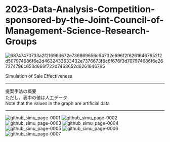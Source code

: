 # 2023-Data-Analysis-Competition-sponsored-by-the-Joint-Council-of-Management-Science-Research-Groups
![68747470733a2f2f696d672e736869656c64732e696f2f62616467652f2d507974686f6e2d4632433633432e7376673f6c6f676f3d707974686f6e267374796c653d666f722d7468652d6261646765](https://github.com/Keybo2066/2023-Data-Analysis-Competition-sponsored-by-the-Joint-Council-of-Management-Science-Research-Groups/assets/110601821/6cdaeec1-ee01-4197-bf5c-e47f673dc82a)

Simulation of Sale Effectiveness
***
提案手法の概要  
ただし，表中の値は人工データ  
Note that the values in the graph are artificial data
***


![github_simu_page-0001](https://github.com/Keybo2066/2023-Data-Analysis-Competition-sponsored-by-the-Joint-Council-of-Management-Science-Research-Groups/assets/110601821/32eab3c6-da76-4f4e-9095-28e1d6b7fd1c)
![github_simu_page-0002](https://github.com/Keybo2066/2023-Data-Analysis-Competition-sponsored-by-the-Joint-Council-of-Management-Science-Research-Groups/assets/110601821/e0305c4c-45da-48c0-9085-af9ce52f32d7)
![github_simu_page-0003](https://github.com/Keybo2066/2023-Data-Analysis-Competition-sponsored-by-the-Joint-Council-of-Management-Science-Research-Groups/assets/110601821/b9e8dae6-81f7-418a-afcb-853e6f7691f2)
![github_simu_page-0004](https://github.com/Keybo2066/2023-Data-Analysis-Competition-sponsored-by-the-Joint-Council-of-Management-Science-Research-Groups/assets/110601821/6f0ea935-9a06-43e4-bd12-f11b316ff87f)
![github_simu_page-0005](https://github.com/Keybo2066/2023-Data-Analysis-Competition-sponsored-by-the-Joint-Council-of-Management-Science-Research-Groups/assets/110601821/af7e979d-08ff-48c3-bafe-a7bfa6b89965)
![github_simu_page-0006](https://github.com/Keybo2066/2023-Data-Analysis-Competition-sponsored-by-the-Joint-Council-of-Management-Science-Research-Groups/assets/110601821/37dd8eaf-605e-47d6-866b-282f6f6ee678)
![github_simu_page-0007](https://github.com/Keybo2066/2023-Data-Analysis-Competition-sponsored-by-the-Joint-Council-of-Management-Science-Research-Groups/assets/110601821/75346212-460a-4fd3-aab0-741e7da9ede8)
